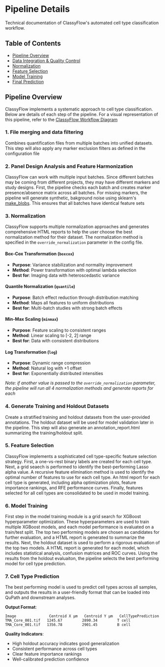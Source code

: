 # Pipeline Details

Technical documentation of ClassyFlow's automated cell type classification workflow.

## Table of Contents
- [Pipeline Overview](#pipeline-overview)
- [Data Integration & Quality Control](#data-integration--quality-control)
- [Normalization](#normalization)
- [Feature Selection](#feature-selection)
- [Model Training](#model-training)
- [Final Prediction](#final-prediction)

## Pipeline Overview

ClassyFlow implements a systematic approach to cell type classification. Below are details of each step of the pipeline. For a visual representation of this pipeline, refer to the [ClassyFlow Workflow Diagram](detailed_workflow_diagram.mermaid)


<!-- ### Expected Processing Times
- **Small datasets** (< 10K cells): 30 minutes - 2 hours
- **Medium datasets** (10K-100K cells): 2-6 hours  
- **Large datasets** (> 100K cells): 6-24 hours -->


### 1. File merging and data filtering
Combines quantification files from multiple batches into unified datasets. This step will also apply any marker exclusion filters as defined in the configuration file

### 2. Panel Design Analysis and Feature Harmonization
ClassyFlow can work with multiple input batches. Since different batches may be coming from different projects, they may have different markers and study designs. First, the pipeline checks each batch and creates marker presence/absence matrix across all batches. For missing markers, the pipeline will generate synthetic, bakground noise using sklearn's [make_blobs](https://scikit-learn.org/stable/modules/generated/sklearn.datasets.make_blobs.html). This ensures that all batches have identical feature sets

### 3. Normalization
ClassyFlow supports multiple normalization approaches and generates comprehensive HTML reports to help the user choose the best normalization method for their dataset. The normalization method is specified in the `override_normalization` parameter in the config file.

#### Box-Cox Transformation (`boxcox`)
- **Purpose**: Variance stabilization and normality improvement
- **Method**: Power transformation with optimal lambda selection
- **Best for**: Imaging data with heteroscedastic variance

#### Quantile Normalization (`quantile`)
- **Purpose**: Batch effect reduction through distribution matching
- **Method**: Maps all features to uniform distributions
- **Best for**: Multi-batch studies with strong batch effects

#### Min-Max Scaling (`minmax`)
- **Purpose**: Feature scaling to consistent ranges
- **Method**: Linear scaling to [-2, 2] range
- **Best for**: Data with consistent distributions

#### Log Transformation (`log`)
- **Purpose**: Dynamic range compression
- **Method**: Natural log with +1 offset
- **Best for**: Exponentially distributed intensities

*Note: if another value is passed to the `override_normalization` parameter, the pipeline will run all 4 normalization methods and generate reports for each*

### 4. Generate Training and Holdout Datasets
Create a stratified training and holdout datasets from the user-provided annotations. The holdout dataset will be used for model validation later in the pipeline. This step will also generate an annotation_report.html summarizing the training/holdout split.

### 5. Feature Selection

ClassyFlow implements a sophisticated cell type-specific feature selection strategy. First, a one-vs-rest binary labels are created for each cell type. Next, a grid seaech is performed to identify the best-performing Lasso alpha value. A recursive feature elimination method is used to identify the optimal number of features to use for each cell type. An html report for each cell type is generated, including alpha optimization plots, feature importance rankings, and RFE performance curves. Finally, features selected for all cell types are consolidated to be used in  model training.

### 6. Model Training

First step in the model training module is a grid search for XGBoost hyperparameter optimization. These hyperparameters are used to train multiple XGBoost models, and each model performance is evaluated on a train/test split. The top two performing models are chosen as candidates for further evaluation, and a HTML report is generated to summarize the results. Next, the holdout dataset is used to perform a rigorous evaluation of the top two models. A HTML report is generated for each model, which includes statistical analysis, confusion matrices and ROC curves. Using the results from the holdout evaluaiton, the pipeline selects the best performing model for cell type prediction.

### 7. Cell Type Prediction
The best performing model is used to predict cell types across all samples, and outputs the results in a user-friendly format that can be loaded into QuPath and downstream analyses.

**Output Format**:
```tsv
Image               Centroid X µm   Centroid Y µm   CellTypePrediction
TMA_Core_001.tif   1245.67         2890.34         T cell
TMA_Core_001.tif   1356.78         2901.45         B cell
```

**Quality Indicators**:
- High holdout accuracy indicates good generalization
- Consistent performance across cell types
- Clear feature importance rankings
- Well-calibrated prediction confidence